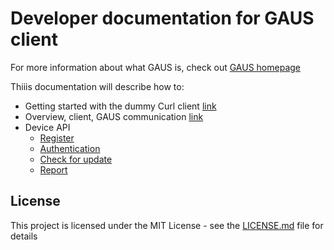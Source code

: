 # Developer documentation for GAUS client

For more information about what GAUS is, check out [GAUS homepage](https://gaus.incubation.io/)


Thiiis documentation will describe how to:
* Getting started with the dummy Curl client [link](docs/getting-started.md)
* Overview, client, GAUS communication [link](docs/overview.md)
* Device API
  * [Register](docs/register.md)
  * [Authentication](docs/authentication.md)
  * [Check for update](docs/check-for-update.md)
  * [Report](docs/report.md)


## License

This project is licensed under the MIT License - see the [LICENSE.md](LICENSE.md) file for details
